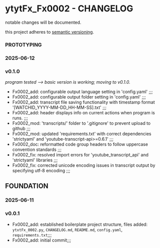 # ytytFx_Fx0002 - CHANGELOG

notable changes will be documented.

this project adheres to [semantic versioning](https://semver.org/spec/v2.0.0.html).

### PROTOTYPING

### 2025-06-12

### v0.1.0

_program tested --> basic version is working; moving to v0.1.0._

- Fx0002_add: configurable output language setting in 'config.yaml' ;;;
- Fx0002_add: configurable output folder setting in 'config.yaml' ;;;
- Fx0002_add: transcript file saving functionality with timestamp format '[WATCHID_YYYY-MM-DD_HH-MM-SS].txt' ;;;
- Fx0002_add: header displays info on current actions when program is runs. ;;;
- Fx0002_mod: 'transcripts/' folder to '.gitignore' to prevent upload to github ;;;
- Fx0002_mod: updated 'requirements.txt' with correct dependencies 'strictyaml' and 'youtube-transcript-api>=0.6.1' ;;;
- Fx0002_doc: reformatted code group headers to follow uppercase convention standards ;;;
- Fx0002_fix: resolved import errors for 'youtube_transcript_api' and 'strictyaml' libraries ;;;
- Fx0002_fix: corrected unicode encoding issues in transcript output by specifying utf-8 encoding ;;;

## FOUNDATION

### 2025-06-11

### v0.0.1

- Fx0002_add: established boilerplate project structure, files added: `ytxtFx_0002.py`, `CHANGELOG.md`, `README.md`, `config.yaml`, `requirements.txt`;;;
- Fx0002_add: initial commit;;;
